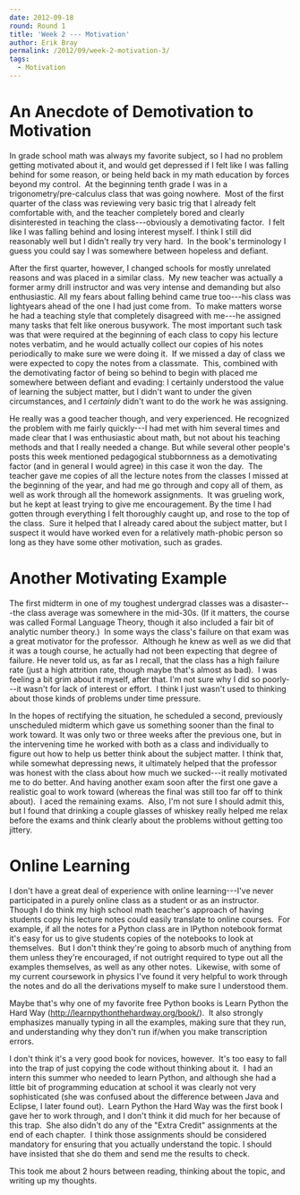 ```yaml
---
date: 2012-09-18
round: Round 1
title: 'Week 2 --- Motivation'
author: Erik Bray
permalink: /2012/09/week-2-motivation-3/
tags:
  - Motivation
---
```

# An Anecdote of Demotivation to Motivation

In grade school math was always my favorite subject, so I had no problem getting motivated about it, and would get depressed if I felt like I was falling behind for some reason, or being held back in my math education by forces beyond my control.  At the beginning tenth grade I was in a trigonometry/pre-calculus class that was going nowhere.  Most of the first quarter of the class was reviewing very basic trig that I already felt comfortable with, and the teacher completely bored and clearly disinterested in teaching the class---obviously a demotivating factor.  I felt like I was falling behind and losing interest myself. I think I still did reasonably well but I didn't really try very hard.  In the book's terminology I guess you could say I was somewhere between hopeless and defiant.

After the first quarter, however, I changed schools for mostly unrelated reasons and was placed in a similar class.  My new teacher was actually a former army drill instructor and was very intense and demanding but also enthusiastic. All my fears about falling behind came true too---his class was lightyears ahead of the one I had just come from.  To make matters worse he had a teaching style that completely disagreed with me---he assigned many tasks that felt like onerous busywork. The most important such task was that were required at the beginning of each class to copy his lecture notes verbatim, and he would actually collect our copies of his notes periodically to make sure we were doing it.  If we missed a day of class we were expected to copy the notes from a classmate.  This, combined with the demotivating factor of being so behind to begin with placed me somewhere between defiant and evading: I certainly understood the value of learning the subject matter, but I didn't want to under the given circumstances, and I *certainly* didn't want to do the work he was assigning.

He really was a good teacher though, and very experienced. He recognized the problem with me fairly quickly---I had met with him several times and made clear that I was enthusiastic about math, but not about his teaching methods and that I really needed a change. But while several other people's posts this week mentioned pedagogical stubbornness as a demotivating factor (and in general I would agree) in this case it won the day.  The teacher gave me copies of all the lecture notes from the classes I missed at the beginning of the year, and had me go through and copy all of them, as well as work through all the homework assignments.  It was grueling work, but he kept at least trying to give me encouragement. By the time I had gotten through everything I felt thoroughly caught up, and rose to the top of the class.  Sure it helped that I already cared about the subject matter, but I suspect it would have worked even for a relatively math-phobic person so long as they have some other motivation, such as grades.

# Another Motivating Example

The first midterm in one of my toughest undergrad classes was a disaster---the class average was somewhere in the mid-30s. (If it matters, the course was called Formal Language Theory, though it also included a fair bit of analytic number theory.)  In some ways the class's failure on that exam was a great motivator for the professor.  Although he knew as well as we did that it was a tough course, he actually had not been expecting that degree of failure. He never told us, as far as I recall, that the class has a high failure rate (just a high attrition rate, though maybe that's almost as bad).  I was feeling a bit grim about it myself, after that. I'm not sure why I did so poorly---it wasn't for lack of interest or effort.  I think I just wasn't used to thinking about those kinds of problems under time pressure.

In the hopes of rectifying the situation, he scheduled a second, previously unscheduled midterm which gave us something sooner than the final to work toward. It was only two or three weeks after the previous one, but in the intervening time he worked with both as a class and individually to figure out how to help us better think about the subject matter. I think that, while somewhat depressing news, it ultimately helped that the professor was honest with the class about how much we sucked---it really motivated me to do better. And having another exam soon after the first one gave a realistic goal to work toward (whereas the final was still too far off to think about).  I aced the remaining exams.  Also, I'm not sure I should admit this, but I found that drinking a couple glasses of whiskey really helped me relax before the exams and think clearly about the problems without getting too jittery.

# Online Learning

I don't have a great deal of experience with online learning---I've never participated in a purely online class as a student or as an instructor.  Though I do think my high school math teacher's approach of having students copy his lecture notes could easily translate to online courses.  For example, if all the notes for a Python class are in IPython notebook format it's easy for us to give students copies of the notebooks to look at themselves.  But I don't think they're going to absorb much of anything from them unless they're encouraged, if not outright required to type out all the examples themselves, as well as any other notes.  Likewise, with some of my current coursework in physics I've found it very helpful to work through the notes and do all the derivations myself to make sure I understood them.

Maybe that's why one of my favorite free Python books is Learn Python the Hard Way (http://learnpythonthehardway.org/book/).  It also strongly emphasizes manually typing in all the examples, making sure that they run, and understanding why they don't run if/when you make transcription errors.

I don't think it's a very good book for novices, however.  It's too easy to fall into the trap of just copying the code without thinking about it.  I had an intern this summer who needed to learn Python, and although she had a little bit of programming education at school it was clearly not very sophisticated (she was confused about the difference between Java and Eclipse, I later found out).  Learn Python the Hard Way was the first book I gave her to work through, and I don't think it did much for her because of this trap.  She also didn't do any of the "Extra Credit" assignments at the end of each chapter.  I think those assignments should be considered mandatory for ensuring that you actually understand the topic. I should have insisted that she do them and send me the results to check.

This took me about 2 hours between reading, thinking about the topic, and writing up my thoughts.
